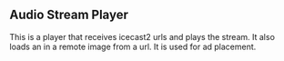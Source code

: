 <h2> Audio Stream Player</h2>

This is a player that receives icecast2 urls and plays the stream. It also loads an in a remote image from a url. It is used for ad placement.
